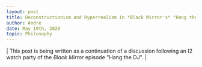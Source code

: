 ```yaml
---
layout: post
title: Deconstructionism and Hyperrealism in *Black Mirror's* "Hang the DJ"
author: Andre
date: May 19th, 2020
topic: Philosophy
---
```


| This post is being written as a continuation of a discussion following an I2 watch party of the *Black Mirror* episode "Hang the DJ". |

